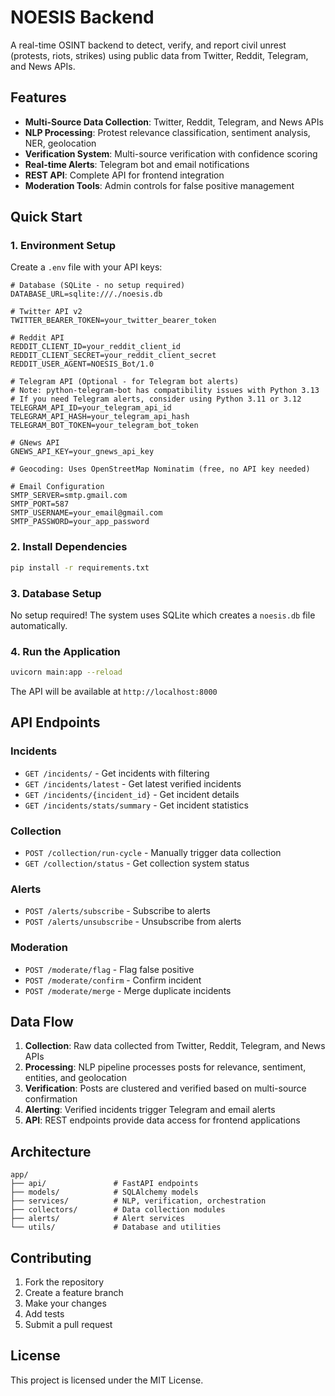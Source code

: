 # NOESIS Backend

A real-time OSINT backend to detect, verify, and report civil unrest (protests, riots, strikes) using public data from Twitter, Reddit, Telegram, and News APIs.

## Features

- **Multi-Source Data Collection**: Twitter, Reddit, Telegram, and News APIs
- **NLP Processing**: Protest relevance classification, sentiment analysis, NER, geolocation
- **Verification System**: Multi-source verification with confidence scoring
- **Real-time Alerts**: Telegram bot and email notifications
- **REST API**: Complete API for frontend integration
- **Moderation Tools**: Admin controls for false positive management

## Quick Start

### 1. Environment Setup

Create a `.env` file with your API keys:

```env
# Database (SQLite - no setup required)
DATABASE_URL=sqlite:///./noesis.db

# Twitter API v2
TWITTER_BEARER_TOKEN=your_twitter_bearer_token

# Reddit API
REDDIT_CLIENT_ID=your_reddit_client_id
REDDIT_CLIENT_SECRET=your_reddit_client_secret
REDDIT_USER_AGENT=NOESIS_Bot/1.0

# Telegram API (Optional - for Telegram bot alerts)
# Note: python-telegram-bot has compatibility issues with Python 3.13
# If you need Telegram alerts, consider using Python 3.11 or 3.12
TELEGRAM_API_ID=your_telegram_api_id
TELEGRAM_API_HASH=your_telegram_api_hash
TELEGRAM_BOT_TOKEN=your_telegram_bot_token

# GNews API
GNEWS_API_KEY=your_gnews_api_key

# Geocoding: Uses OpenStreetMap Nominatim (free, no API key needed)

# Email Configuration
SMTP_SERVER=smtp.gmail.com
SMTP_PORT=587
SMTP_USERNAME=your_email@gmail.com
SMTP_PASSWORD=your_app_password
```

### 2. Install Dependencies

```bash
pip install -r requirements.txt
```

### 3. Database Setup

No setup required! The system uses SQLite which creates a `noesis.db` file automatically.

### 4. Run the Application

```bash
uvicorn main:app --reload
```

The API will be available at `http://localhost:8000`

## API Endpoints

### Incidents
- `GET /incidents/` - Get incidents with filtering
- `GET /incidents/latest` - Get latest verified incidents
- `GET /incidents/{incident_id}` - Get incident details
- `GET /incidents/stats/summary` - Get incident statistics

### Collection
- `POST /collection/run-cycle` - Manually trigger data collection
- `GET /collection/status` - Get collection system status

### Alerts
- `POST /alerts/subscribe` - Subscribe to alerts
- `POST /alerts/unsubscribe` - Unsubscribe from alerts

### Moderation
- `POST /moderate/flag` - Flag false positive
- `POST /moderate/confirm` - Confirm incident
- `POST /moderate/merge` - Merge duplicate incidents

## Data Flow

1. **Collection**: Raw data collected from Twitter, Reddit, Telegram, and News APIs
2. **Processing**: NLP pipeline processes posts for relevance, sentiment, entities, and geolocation
3. **Verification**: Posts are clustered and verified based on multi-source confirmation
4. **Alerting**: Verified incidents trigger Telegram and email alerts
5. **API**: REST endpoints provide data access for frontend applications

## Architecture

```
app/
├── api/               # FastAPI endpoints
├── models/            # SQLAlchemy models
├── services/          # NLP, verification, orchestration
├── collectors/        # Data collection modules
├── alerts/            # Alert services
└── utils/             # Database and utilities
```

## Contributing

1. Fork the repository
2. Create a feature branch
3. Make your changes
4. Add tests
5. Submit a pull request

## License

This project is licensed under the MIT License. 